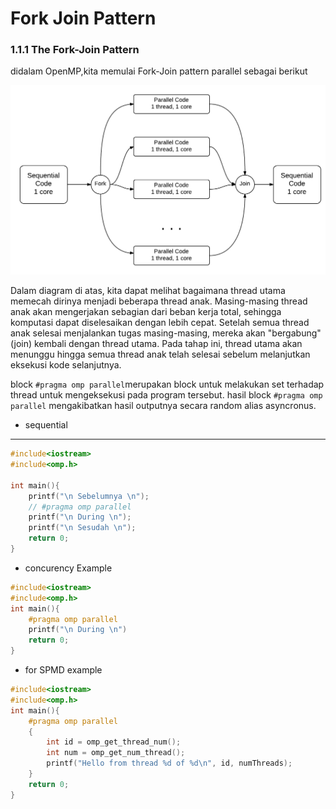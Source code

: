 # Fork Join Pattern

### 1.1.1 The Fork-Join Pattern

didalam OpenMP,kita memulai Fork-Join pattern parallel sebagai berikut

![Fork-Join Pattern](../image/ForkJoin.png)

Dalam diagram di atas, kita dapat melihat bagaimana thread utama memecah dirinya menjadi beberapa thread anak. Masing-masing thread anak akan mengerjakan sebagian dari beban kerja total, sehingga komputasi dapat diselesaikan dengan lebih cepat.
Setelah semua thread anak selesai menjalankan tugas masing-masing, mereka akan "bergabung" (join) kembali dengan thread utama. Pada tahap ini, thread utama akan menunggu hingga semua thread anak telah selesai sebelum melanjutkan eksekusi kode selanjutnya.

block `#pragma omp parallel`merupakan block untuk melakukan set terhadap thread untuk mengeksekusi pada program tersebut.
hasil block `#pragma omp parallel` mengakibatkan hasil outputnya secara random alias asyncronus.

- sequential
---

```cpp
#include<iostream>
#include<omp.h>

int main(){
    printf("\n Sebelumnya \n");
    // #pragma omp parallel
    printf("\n During \n");
    printf("\n Sesudah \n");
    return 0;
}
```


- concurency Example

```cpp
#include<iostream>
#include<omp.h>
int main(){
    #pragma omp parallel
    printf("\n During \n")
    return 0;
}
```

- for SPMD example

```cpp
#include<iostream>
#include<omp.h>
int main(){
    #pragma omp parallel
    {
        int id = omp_get_thread_num();
        int num = omp_get_num_thread();
        printf("Hello from thread %d of %d\n", id, numThreads);
    }
    return 0;
}
```
